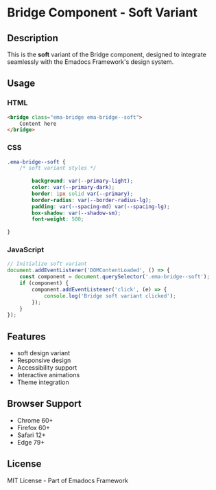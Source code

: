 # Bridge Component - Soft Variant

## Description
This is the **soft** variant of the Bridge component, designed to integrate seamlessly with the Emadocs Framework's design system.

## Usage

### HTML
```html
<bridge class="ema-bridge ema-bridge--soft">
    Content here
</bridge>
```

### CSS
```css
.ema-bridge--soft {
    /* soft variant styles */
    
        background: var(--primary-light);
        color: var(--primary-dark);
        border: 1px solid var(--primary);
        border-radius: var(--border-radius-lg);
        padding: var(--spacing-md) var(--spacing-lg);
        box-shadow: var(--shadow-sm);
        font-weight: 500;
    
}
```

### JavaScript
```javascript
// Initialize soft variant
document.addEventListener('DOMContentLoaded', () => {
    const component = document.querySelector('.ema-bridge--soft');
    if (component) {
        component.addEventListener('click', (e) => {
            console.log('Bridge soft variant clicked');
        });
    }
});
```

## Features
- soft design variant
- Responsive design
- Accessibility support
- Interactive animations
- Theme integration

## Browser Support
- Chrome 60+
- Firefox 60+
- Safari 12+
- Edge 79+

## License
MIT License - Part of Emadocs Framework
